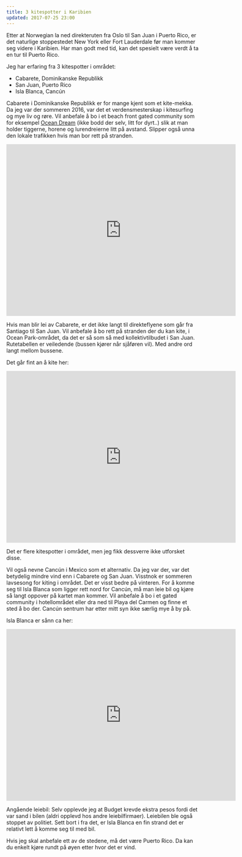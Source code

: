```yaml
---
title: 3 kitespotter i Karibien
updated: 2017-07-25 23:00
---
```


Etter at Norwegian la ned direkteruten fra Oslo til San Juan i Puerto Rico,
er det naturlige stoppestedet New York eller Fort Lauderdale før man kommer seg
videre i Karibien. Har man godt med tid, kan det spesielt være verdt å ta en tur til Puerto Rico.

Jeg har erfaring fra 3 kitespotter i området:
* Cabarete, Dominikanske Republikk
* San Juan, Puerto Rico
* Isla Blanca, Cancún

Cabarete i Dominikanske Republikk er for mange kjent som et kite-mekka. Da jeg var der
sommeren 2016, var det et verdensmesterskap i kitesurfing og mye liv og røre. Vil anbefale å bo i et
beach front gated community som for eksempel <a href="http://www.oceandreamcabarete.com/">Ocean Dream</a> (ikke bodd der selv, litt for dyrt..) slik at man holder tiggerne, horene og lurendreierne litt på avstand. Slipper også unna den lokale trafikken hvis man bor rett på stranden.

<iframe src="https://www.google.com/maps/embed?pb=!1m18!1m12!1m3!1d1227.5515823953908!2d-70.4233436628348!3d19.76369189899174!2m3!1f0!2f0!3f0!3m2!1i1024!2i768!4f13.1!3m3!1m2!1s0x8eae1d668c7f72ab%3A0x378f29ac062cf086!2sKite+Beach+Hotel+Cabarete!5e1!3m2!1sno!2sno!4v1501014560216" width="600" height="450" frameborder="0" style="border:0" allowfullscreen></iframe>

Hvis man blir lei av
Cabarete, er det ikke langt til direkteflyene som går fra Santiago til San Juan. Vil anbefale å bo rett på stranden der du kan kite, i Ocean Park-området, da det er så som så med kollektivtilbudet i San Juan. Rutetabellen er veiledende (bussen kjører når sjåføren vil). Med andre ord langt mellom bussene.

Det går fint an å kite her:

<iframe src="https://www.google.com/maps/embed?pb=!1m18!1m12!1m3!1d561.0710399633616!2d-66.04953616750863!3d18.452912006451125!2m3!1f0!2f0!3f0!3m2!1i1024!2i768!4f13.1!3m3!1m2!1s0x8c036f58311d8069%3A0x26b76ada33d86a3d!2sCalle+Park+Boulevard+antes+calle+Soldado+Serrano!5e1!3m2!1sno!2sno!4v1501014701113" width="600" height="450" frameborder="0" style="border:0" allowfullscreen></iframe>

Det er flere kitespotter i området, men jeg fikk dessverre ikke utforsket disse.

Vil også nevne Cancún i Mexico som et alternativ. Da jeg var der, var det betydelig mindre vind enn i Cabarete og San Juan. Visstnok er sommeren lavsesong for kiting i området. Det er visst bedre på vinteren.
For å komme seg til Isla Blanca som ligger rett nord for Cancún, må man leie bil og kjøre så langt oppover på kartet man kommer. Vil anbefale å bo i et gated community i hotellområdet eller dra ned til Playa del Carmen og finne et sted å bo der. Cancún sentrum har etter mitt syn ikke særlig mye å by på.

Isla Blanca er sånn ca her:

<iframe src="https://www.google.com/maps/embed?pb=!1m17!1m11!1m3!1d1228.6115072284038!2d-86.79886271645202!3d21.33165629942761!2m2!1f0!2f0!3m2!1i1024!2i768!4f13.1!3m3!1m2!1s0x0%3A0x6503ab568ce5c56f!2sIkarus+Kiteboarding+Secondary+Launch+Site!5e1!3m2!1sno!2sno!4v1501015089131" width="600" height="450" frameborder="0" style="border:0" allowfullscreen></iframe>

Angående leiebil: Selv opplevde jeg at Budget krevde ekstra pesos fordi det var sand i bilen (aldri opplevd hos andre leiebilfirmaer). Leiebilen ble også stoppet av politiet. Sett bort i fra det, er Isla Blanca en fin strand det er relativt lett å komme seg til med bil.

Hvis jeg skal anbefale ett av de stedene, må det være Puerto Rico. Da kan du enkelt kjøre rundt på øyen etter hvor det er vind.
